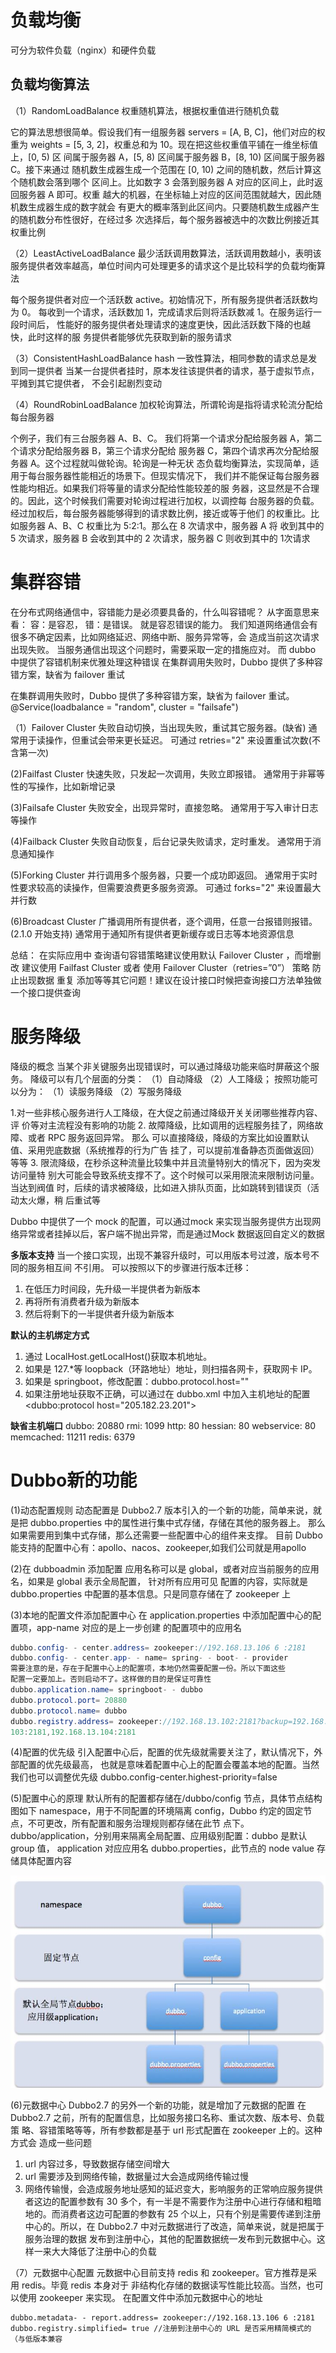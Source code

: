 # 负载均衡

可分为软件负载（nginx）和硬件负载

## 负载均衡算法

（1）RandomLoadBalance
权重随机算法，根据权重值进行随机负载

它的算法思想很简单。假设我们有一组服务器 servers = [A, B, C]，他们对应的权重为
weights = [5, 3, 2]，权重总和为 10。现在把这些权重值平铺在一维坐标值上，[0, 5) 区
间属于服务器 A，[5, 8) 区间属于服务器 B，[8, 10) 区间属于服务器 C。接下来通过
随机数生成器生成一个范围在 [0, 10) 之间的随机数，然后计算这个随机数会落到哪个
区间上。比如数字 3 会落到服务器 A 对应的区间上，此时返回服务器 A 即可。权重
越大的机器，在坐标轴上对应的区间范围就越大，因此随机数生成器生成的数字就会
有更大的概率落到此区间内。只要随机数生成器产生的随机数分布性很好，在经过多
次选择后，每个服务器被选中的次数比例接近其权重比例

（2）LeastActiveLoadBalance
最少活跃调用数算法，活跃调用数越小，表明该服务提供者效率越高，单位时间内可处理更多的请求这个是比较科学的负载均衡算法

每个服务提供者对应一个活跃数 active。初始情况下，所有服务提供者活跃数均为 0。
每收到一个请求，活跃数加 1，完成请求后则将活跃数减 1。在服务运行一段时间后，
性能好的服务提供者处理请求的速度更快，因此活跃数下降的也越快，此时这样的服
务提供者能够优先获取到新的服务请求

（3）ConsistentHashLoadBalance
hash 一致性算法，相同参数的请求总是发到同一提供者
当某一台提供者挂时，原本发往该提供者的请求，基于虚拟节点，平摊到其它提供者，
不会引起剧烈变动

（4）RoundRobinLoadBalance
加权轮询算法，所谓轮询是指将请求轮流分配给每台服务器

个例子，我们有三台服务器 A、B、C。
我们将第一个请求分配给服务器 A，第二个请求分配给服务器 B，第三个请求分配给
服务器 C，第四个请求再次分配给服务器 A。这个过程就叫做轮询。轮询是一种无状
态负载均衡算法，实现简单，适用于每台服务器性能相近的场景下。但现实情况下，
我们并不能保证每台服务器性能均相近。如果我们将等量的请求分配给性能较差的服
务器，这显然是不合理的。因此，这个时候我们需要对轮询过程进行加权，以调控每
台服务器的负载。经过加权后，每台服务器能够得到的请求数比例，接近或等于他们
的权重比。比如服务器 A、B、C 权重比为 5:2:1。那么在 8 次请求中，服务器 A 将
收到其中的 5 次请求，服务器 B 会收到其中的 2 次请求，服务器 C 则收到其中的 1次请求

# 集群容错

在分布式网络通信中，容错能力是必须要具备的，什么叫容错呢？ 从字面意思来看：
容：是容忍， 错：是错误。 就是容忍错误的能力。
我们知道网络通信会有很多不确定因素，比如网络延迟、网络中断、服务异常等，会
造成当前这次请求出现失败。 当服务通信出现这个问题时，需要采取一定的措施应对。
而 dubbo 中提供了容错机制来优雅处理这种错误
在集群调用失败时，Dubbo 提供了多种容错方案，缺省为 failover 重试

在集群调用失败时，Dubbo 提供了多种容错方案，缺省为 failover 重试。
@Service(loadbalance =  "random", cluster =  "failsafe")

（1）Failover Cluster
失败自动切换，当出现失败，重试其它服务器。(缺省)
通常用于读操作，但重试会带来更长延迟。
可通过 retries="2" 来设置重试次数(不含第一次)

(2)Failfast Cluster
快速失败，只发起一次调用，失败立即报错。
通常用于非幂等性的写操作，比如新增记录

(3)Failsafe Cluster
失败安全，出现异常时，直接忽略。
通常用于写入审计日志等操作

(4)Failback Cluster
失败自动恢复，后台记录失败请求，定时重发。
通常用于消息通知操作

(5)Forking Cluster
并行调用多个服务器，只要一个成功即返回。
通常用于实时性要求较高的读操作，但需要浪费更多服务资源。
可通过 forks="2" 来设置最大并行数

(6)Broadcast Cluster
广播调用所有提供者，逐个调用，任意一台报错则报错。(2.1.0 开始支持)
通常用于通知所有提供者更新缓存或日志等本地资源信息

总结：
在实际应用中 查询语句容错策略建议使用默认 Failover Cluster ，而增删改 建议使用
Failfast Cluster 或者 使用 Failover Cluster（retries=”0”） 策略 防止出现数据 重复
添加等等其它问题！建议在设计接口时候把查询接口方法单独做一个接口提供查询

# 服务降级

降级的概念
当某个非关键服务出现错误时，可以通过降级功能来临时屏蔽这个服务。
降级可以有几个层面的分类：
（1）自动降级
（2）人工降级；
按照功能可以分为：
（1）读服务降级
（2）写服务降级

1.对一些非核心服务进行人工降级，在大促之前通过降级开关关闭哪些推荐内容、评
价等对主流程没有影响的功能
2. 故障降级，比如调用的远程服务挂了，网络故障、或者 RPC 服务返回异常。 那么
可以直接降级，降级的方案比如设置默认值、采用兜底数据（系统推荐的行为广告
挂了，可以提前准备静态页面做返回）等等
3. 限流降级，在秒杀这种流量比较集中并且流量特别大的情况下，因为突发访问量特
别大可能会导致系统支撑不了。这个时候可以采用限流来限制访问量。当达到阀值
时，后续的请求被降级，比如进入排队页面，比如跳转到错误页（活动太火爆，稍
后重试等

Dubbo 中提供了一个 mock 的配置，可以通过mock 来实现当服务提供方出现网络异常或者挂掉以后，客户端不抛出异常，而是通过Mock 数据返回自定义的数据

**多版本支持**
当一个接口实现，出现不兼容升级时，可以用版本号过渡，版本号不同的服务相互间
不引用。
可以按照以下的步骤进行版本迁移：

1. 在低压力时间段，先升级一半提供者为新版本
2. 再将所有消费者升级为新版本
3. 然后将剩下的一半提供者升级为新版本

**默认的主机绑定方式**

1. 通过 LocalHost.getLocalHost()获取本机地址。
2. 如果是 127.*等 loopback（环路地址）地址，则扫描各网卡，获取网卡 IP。
3. 如果是 springboot，修改配置：dubbo.protocol.host=""
4. 如果注册地址获取不正确，可以通过在 dubbo.xml 中加入主机地址的配置
   <dubbo:protocol host="205.182.23.201">

**缺省主机端口**
dubbo: 20880
rmi: 1099
http: 80
hessian: 80
webservice: 80
memcached: 11211
redis: 6379

# Dubbo新的功能

(1)动态配置规则
动态配置是 Dubbo2.7 版本引入的一个新的功能，简单来说，就是把 dubbo.properties
中的属性进行集中式存储，存储在其他的服务器上。
那么如果需要用到集中式存储，那么还需要一些配置中心的组件来支撑。
目前 Dubbo 能支持的配置中心有：apollo、nacos、zookeeper,如我们公司就是用apollo

(2)在 dubboadmin 添加配置
应用名称可以是 global，或者对应当前服务的应用名，如果是 global 表示全局配置，
针对所有应用可见
配置的内容，实际就是 dubbo.properties 中配置的基本信息。只是同意存储在了
zookeeper 上

(3)本地的配置文件添加配置中心
在 application.properties 中添加配置中心的配置项，app-name 对应的是上一步创建
的配置项中的应用名

```java
dubbo.config- - center.address= zookeeper://192.168.13.106 6 :2181
dubbo.config- - center.app- - name= spring- - boot- - provider
需要注意的是，存在于配置中心上的配置项，本地仍然需要配置一份。所以下面这些
配置一定要加上。否则启动不了。这样做的目的是保证可靠性
dubbo.application.name= springboot- - dubbo
dubbo.protocol.port= 20880
dubbo.protocol.name= dubbo
dubbo.registry.address= zookeeper://192.168.13.102:2181?backup=192.168.13.
103:2181,192.168.13.104:2181
```

(4)配置的优先级
引入配置中心后，配置的优先级就需要关注了，默认情况下，外部配置的优先级最高，
也就是意味着配置中心上的配置会覆盖本地的配置。当然我们也可以调整优先级
dubbo.config-center.highest-priority=false

(5)配置中心的原理
默认所有的配置都存储在/dubbo/config 节点，具体节点结构图如下
namespace，用于不同配置的环境隔离
config，Dubbo 约定的固定节点，不可更改，所有配置和服务治理规则都存储在此节
点下。
dubbo/application，分别用来隔离全局配置、应用级别配置：dubbo 是默认 group 值，
application 对应应用名
dubbo.properties，此节点的 node value 存储具体配置内容

![image.png](./assets/image.png)

(6)元数据中心
Dubbo2.7 的另外一个新的功能，就是增加了元数据的配置
在 Dubbo2.7 之前，所有的配置信息，比如服务接口名称、重试次数、版本号、负载策
略、容错策略等等，所有参数都是基于 url 形式配置在 zookeeper 上的。这种方式会
造成一些问题

1. url 内容过多，导致数据存储空间增大
2. url 需要涉及到网络传输，数据量过大会造成网络传输过慢
3. 网络传输慢，会造成服务地址感知的延迟变大，影响服务的正常响应服务提供者这边的配置参数有 30 多个，有一半是不需要作为注册中心进行存储和粗暗地的。而消费者这边可配置的参数有 25 个以上，只有个别是需要传递到注册中心的。所以，在 Dubbo2.7 中对元数据进行了改造，简单来说，就是把属于服务治理的数据
   发布到注册中心，其他的配置数据统一发布到元数据中心。这样一来大大降低了注册中心的负载

（7）元数据中心配置
元数据中心目前支持 redis 和 zookeeper。官方推荐是采用 redis。毕竟 redis 本身对于
非结构化存储的数据读写性能比较高。当然，也可以使用 zookeeper 来实现。
在配置文件中添加元数据中心的地址

```
dubbo.metadata- - report.address= zookeeper://192.168.13.106 6 :2181
dubbo.registry.simplified= true //注册到注册中心的 URL 是否采用精简模式的
（与低版本兼容
```
